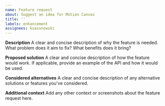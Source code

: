 ```yaml
---
name: Feature request
about: Suggest an idea for Motion Canvas
title: ''
labels: enhancement
assignees: ksassnowski
---
```


**Description**
A clear and concise description of why the feature is needed.
What problem does it aim to fix?
What benefits does it bring?

**Proposed solution**
A clear and concise description of how the feature would work.
If applicable, provide an example of the API and how it would be used.

**Considered alternatives**
A clear and concise description of any alternative solutions or features you've considered.

**Additional context**
Add any other context or screenshots about the feature request here.